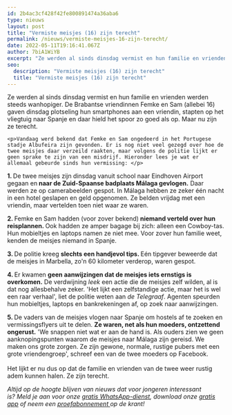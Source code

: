 ```yaml
---
id: 2b4ac3cf428f42fe800891474a36aba6
type: nieuws
layout: post
title: "Vermiste meisjes (16) zijn terecht"
permalink: /nieuws/vermiste-meisjes-16-zijn-terecht/
date: 2022-05-11T19:16:41.067Z
author: 7biA1WiYB
excerpt: "Ze werden al sinds dinsdag vermist en hun familie en vrienden werden steeds wanhopiger. De Brabantse vriendinnen Femke en Sam (allebei 16) gaven dinsdag plotseling hun smartphones aan een vriendin, stapten op het vliegtuig naar Spanje en daar hield het spoor zo goed als op. Maar nu zijn ze terecht.   "
seo:
  description: "Vermiste meisjes (16) zijn terecht"
  title: "Vermiste meisjes (16) zijn terecht"
---
```

Ze werden al sinds dinsdag vermist en hun familie en vrienden werden steeds wanhopiger. De Brabantse vriendinnen Femke en Sam (allebei 16) gaven dinsdag plotseling hun smartphones aan een vriendin, stapten op het vliegtuig naar Spanje en daar hield het spoor zo goed als op. Maar nu zijn ze terecht.   

    <p>Vandaag werd bekend dat Femke en Sam ongedeerd in het Portugese stadje Albufeira zijn gevonden. Er is nog niet veel gezegd over hoe de twee meisjes daar verzeild raakten, maar volgens de politie lijkt er geen sprake te zijn van een misdrijf. Hieronder lees je wat er allemaal gebeurde sinds hun vermissing: </p>
<p><strong>1. </strong>De twee meisjes zijn dinsdag vanuit school naar Eindhoven Airport gegaan en<strong> naar de Zuid-Spaanse badplaats Málaga gevlogen.</strong> Daar werden ze op camerabeelden gespot. In Málaga hebben ze zeker één nacht in een hotel geslapen en geld opgenomen. Ze belden vrijdag met een vriendin, maar vertelden toen niet waar ze waren.</p>
<p><strong>2. </strong>Femke en Sam hadden (voor zover bekend)<strong> niemand verteld over hun reisplannen. </strong>Ook hadden ze amper bagage bij zich: alleen een Cowboy-tas. Hun mobieltjes en laptops namen ze niet mee. Voor zover hun familie weet, kenden de meisjes niemand in Spanje. </p>
<p><strong>3. </strong>De politie kreeg <strong>slechts een handjevol tips</strong><strong>. </strong>Eén tipgever beweerde dat de meisjes in Marbella, zo'n 60 kilometer verderop, waren gespot. </p>
<p><strong>4. </strong>Er kwamen <strong>geen aanwijzingen dat de meisjes iets ernstigs is overkomen.</strong> De verdwijning <em>leek </em>een actie die de meisjes zelf wilden, al is dat nog allesbehalve zeker. 'Het lijkt een zelfstandige actie, maar het is wel een raar verhaal', liet de politie weten aan <em>de Telegraaf</em>. Agenten speurden hun mobieltjes, laptops en bankrekeningen af, op zoek naar aanwijzingen.</p>
<p><strong>5. </strong>De vaders van de meisjes vlogen naar Spanje om hostels af te zoeken en vermissingsflyers uit te delen. <strong>Ze waren, net als hun moeders, ontzettend ongerust.</strong> 'We snappen niet wat er aan de hand is. Als ouders zien we geen aanknopingspunten waarom de meisjes naar Málaga zijn gereisd. We maken ons grote zorgen. Ze zijn gewone, normale, rustige pubers met een grote vriendengroep', schreef een van de twee moeders op Facebook.<br><br>Het lijkt er nu dus op dat de familie en vrienden van de twee weer rustig adem kunnen halen. Ze zijn terecht. </p>
<p><em>Altijd op de hoogte blijven van nieuws dat voor jongeren interessant is? Meld je aan voor onze </em><a href="https://7dagen.netlify.app/whatsapp"><em>gratis WhatsApp-dienst</em></a><em>, download onze </em><a href="https://7dagen.netlify.app/app"><em>gratis app</em></a><em> of neem een </em><a href="https://abonneren.sevendays.nl/abonneren/abonnementen/ae/artikel"><em>proefabonnement </em></a><em>op de krant!</em></p>  
